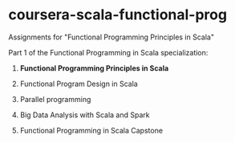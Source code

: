 # coursera-scala-functional-prog
Assignments for "Functional Programming Principles in Scala"

Part 1 of the Functional Programming in Scala specialization: 

1. **Functional Programming Principles in Scala**

2. Functional Program Design in Scala

3. Parallel programming

4. Big Data Analysis with Scala and Spark

5. Functional Programming in Scala Capstone

